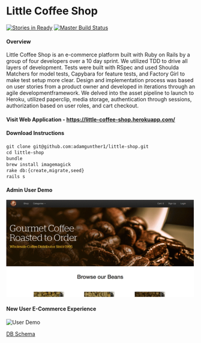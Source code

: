 # Little Coffee Shop

[![Stories in Ready](https://badge.waffle.io/iamchrissmith/little-shop.svg?label=ready&title=Ready)](http://waffle.io/iamchrissmith/little-shop) [![Master Build Status](https://semaphoreci.com/api/v1/iamchrissmith/little-shop/branches/development/badge.svg)](https://semaphoreci.com/iamchrissmith/little-shop)


#### Overview

Little Coffee Shop is an e-commerce platform built with Ruby on Rails by a group of four developers over a 10 day sprint. We utilized TDD to drive all layers of development. Tests were built with RSpec and used Shoulda Matchers for model tests, Capybara for feature tests, and Factory Girl to make test setup more clear. Design and implementation process was based on user stories from a product owner and developed in iterations through an agile developmentframework. We delved into the asset pipeline to launch to Heroku, utilized paperclip, media storage, authentication through sessions, authorization based on user roles, and cart checkout.


#### Visit Web Application - https://little-coffee-shop.herokuapp.com/


#### Download Instructions

```
git clone git@github.com:adamgunther1/little-shop.git
cd little-shop
bundle
brew install imagemagick
rake db:{create,migrate,seed}
rails s
```


#### Admin User Demo

<img src="https://github.com/adamgunther1/little-shop/blob/master/read_me/little_coffee_shop_admin.gif" width="500" alt="Admin User Demo">


#### New User E-Commerce Experience

<img src="https://github.com/adamgunther1/little-shop/blob/master/read_me/little_shop_user.gif" width="500" alt="User Demo">

[DB Schema](http://ondras.zarovi.cz/sql/demo/?keyword=caat-little-shop)
